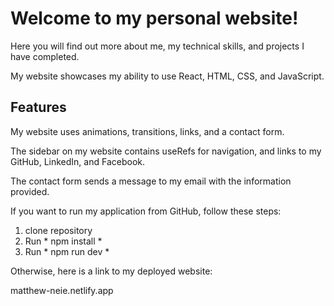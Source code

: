 # **Welcome to my personal website!**

Here you will find out more about me, my technical skills, and projects I have completed.

My website showcases my ability to use React, HTML, CSS, and JavaScript.

## **Features**

My website uses animations, transitions, links, and a contact form.

The sidebar on my website contains useRefs for navigation, and links to my GitHub, LinkedIn, and Facebook.

The contact form sends a message to my email with the information provided.

If you want to run my application from GitHub, follow these steps:

  1. clone repository
  2. Run * npm install *
  3. Run * npm run dev *

Otherwise, here is a link to my deployed website:

matthew-neie.netlify.app
